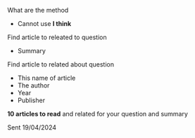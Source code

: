 What are the method
- Cannot use **I think**


Find article to releated to question
- Summary



Find article to related about question 

- This name of article
- The author
- Year 
- Publisher

**10 articles to read** and related for your question and summary

Sent 19/04/2024